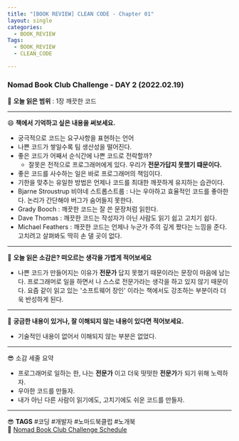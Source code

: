 ```yaml
---
title: "[BOOK REVIEW] CLEAN CODE - Chapter 01"
layout: single
categories:
  - BOOK_REVIEW
Tags:
  - BOOK_REVIEW
  - CLEAN_CODE

---
```

### Nomad Book Club Challenge - DAY 2 (2022.02.19)


:book: **오늘 읽은 범위** : 1장 깨끗한 코드

---

 :smile: **책에서 기억하고 싶은 내용을 써보세요.**
- 궁극적으로 코드는 요구사항을 표현하는 언어
- 나쁜 코드가 쌓일수록 팀 생산성을 떨어진다.
- 좋은 코드가 어째서 순식간에 나쁜 코드로 전락할까? 
  - 잘못은 전적으로 프로그래머에게 있다. 우리가 **전문가답지 못했기 떄문이다.**
- 좋은 코드를 사수하는 일은 바로 프로그래머의 책임이다.
- 기한을 맞추는 유일한 방법은 언제나 코드를 최대한 깨끗하게 유지하는 습관이다.
- Bjarne Stroustrup 비야네 스트롭스트룹 : 나는 우아하고 효율적인 코드를 좋아한다. 논리가 간단해야 버그가 숨어들지 못한다.
- Grady Booch : 깨끗한 코드는 잘 쓴 문장처럼 읽힌다. 
- Dave Thomas : 깨끗한 코드는 작성자가 아닌 사람도 읽기 쉽고 고치기 쉽다.
- Michael Feathers : 깨끗한 코드는 언제나 누군가 주의 깊게 짰다는 느낌을 준다. 고치려고 살펴봐도 딱히 손 댈 곳이 없다. 

---

:thinking: **오늘 읽은 소감은? 떠오르는 생각을 가볍게 적어보세요**
- 나쁜 코드가 만들어지는 이유가 **전문가** 답지 못했기 때문이라는 문장이 마음에 남는다.
프로그래머로 일을 하면서 나 스스로 전문가라는 생각을 하고 있지 않기 때문이다.
요즘 같이 읽고 있는 '소프트웨어 장인' 이라는 책에서도 강조하는 부분이라 더욱 반성하게 된다. 

---

:mag_right: **궁금한 내용이 있거나, 잘 이해되지 않는 내용이 있다면 적어보세요.**
- 기술적인 내용이 없어서 이해되지 않는 부분은 없었다.

---

:sunglasses: 소감 세줄 요약
- 프로그래머로 일하는 한, 나는 **전문가** 이고 더욱 떳떳한 **전문가**가 되기 위해 노력하자. 
- 우아한 코드를 만들자.
- 내가 아닌 다른 사람이 읽기에도, 고치기에도 쉬운 코드를 만들자.

---

:sunglasses: **TAGS** #코딩 #개발자 #노마드북클럽 #노개북  
:black_heart: [Nomad Book Club Challenge Schedule](https://nomadcoders.co/faq/challenge/book-schedule-clean-code)